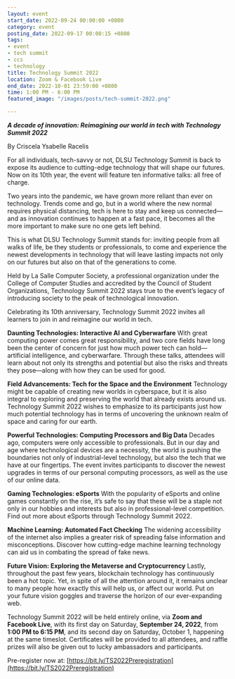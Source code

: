 ```yaml
---
layout: event
start_date: 2022-09-24 00:00:00 +0800
category: event
posting_date: 2022-09-17 00:00:15 +0800
tags:
- event
- tech summit
- ccs
- technology
title: Technology Summit 2022
location: Zoom & Facebook Live
end_date: 2022-10-01 23:59:00 +0800
time: 1:00 PM - 6:00 PM
featured_image: "/images/posts/tech-summit-2022.png"

---
```

**_A decade of innovation: Reimagining our world in tech with Technology Summit 2022_**

By Criscela Ysabelle Racelis

For all individuals, tech-savvy or not, DLSU Technology Summit is back to expose its
audience to cutting-edge technology that will shape our futures. Now on its 10th year, the
event will feature ten informative talks: all free of charge.

Two years into the pandemic, we have grown more reliant than ever on technology. Trends come and go, but in a world where the new normal requires physical distancing, tech is here to stay and keep us connected—and as innovation continues to happen at a fast pace, it becomes all the more important to make sure no one gets left behind.

This is what DLSU Technology Summit stands for: inviting people from all walks of life, be they students or professionals, to come and experience the newest developments in technology that will leave lasting impacts not only on our futures but also on that of the generations to come.

Held by La Salle Computer Society, a professional organization under the College of Computer Studies and accredited by the Council of Student Organizations, Technology Summit 2022 stays true to the event’s legacy of introducing society to the peak of technological innovation.

Celebrating its 10th anniversary, Technology Summit 2022 invites all learners to join in and reimagine our world in tech.

**Daunting Technologies: Interactive AI and Cyberwarfare**
With great computing power comes great responsibility, and two core fields have long been the
center of concern for just how much power tech can hold—artificial intelligence, and
cyberwarfare. Through these talks, attendees will learn about not only its strengths and potential
but also the risks and threats they pose—along with how they can be used for good.

**Field Advancements: Tech for the Space and the Environment**
Technology might be capable of creating new worlds in cyberspace, but it is also integral to
exploring and preserving the world that already exists around us. Technology Summit 2022
wishes to emphasize to its participants just how much potential technology has in terms of
uncovering the unknown realm of space and caring for our earth.

**Powerful Technologies: Computing Processors and Big Data** Decades ago, computers were only accessible to professionals. But in our day and age where technological devices are a necessity, the world is pushing the boundaries not only of industrial-level technology, but also the tech that we have at our fingertips. The event invites participants to discover the newest upgrades in terms of our personal computing processors, as well as the use of our online data.

**Gaming Technologies: eSports**
With the popularity of eSports and online games constantly on the rise, it’s safe to say that these
will be a staple not only in our hobbies and interests but also in professional-level competition.
Find out more about eSports through Technology Summit 2022.

**Machine Learning: Automated Fact Checking** The widening accessibility of the internet also implies a greater risk of spreading false information and misconceptions. Discover how cutting-edge machine learning technology can aid us in combating the spread of fake news.

**Future Vision: Exploring the Metaverse and Cryptocurrency** Lastly, throughout the past few years, blockchain technology has continuously been a hot topic. Yet, in spite of all the attention around it, it remains unclear to many people how exactly this will help us, or affect our world. Put on your future vision goggles and traverse the horizon of our ever-expanding web.

Technology Summit 2022 will be held entirely online, via **Zoom and Facebook Live**, with its first day on Saturday, **September 24, 2022**, from **1:00 PM to 6:15 PM**, and its second day on Saturday, October 1, happening at the same timeslot. Certificates will be provided to all attendees, and raffle prizes will also be given out to lucky ambassadors and participants.

Pre-register now at: [https://bit.ly/TS2022Preregistration](https://bit.ly/TS2022Preregistration)